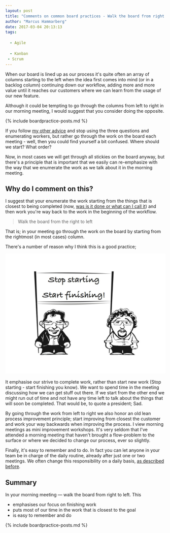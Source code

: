 ```yaml
---
layout: post
title: "Comments on common board practices - Walk the board from right to left"
author: "Marcus Hammarberg"
date: 2017-03-04 20:13:13
tags:

  - Agile

  - Kanban
 - Scrum
---
```


When our board is lined up as our process it's quite often an array of columns starting to the left when the idea first comes into mind (or in a backlog column) continuing down our workflow, adding more and more value until it reaches our customers where we can learn from the usage of our new feature.

Although it could be tempting to go through the columns from left to right in our morning meeting, I would suggest that you consider doing the opposite.

{% include boardpractice-posts.md %}

<!-- excerpt-end -->

 If you follow [my other advice](http://www.marcusoft.net/2017/02/comments-on-board-practices-6.html) and stop using the three questions and enumerating workers, but rather go through the work on the board each meeting - well, then you could find yourself a bit confused. Where should we start? What order?

Now, in most cases we will get through all stickies on the board anyway, but there's a principle that is important that we easily can re-emphasize with the way that we enumerate the work as we talk about it in the morning meeting.

## Why do I comment on this?

I suggest that your enumerate the work starting from the things that is closest to being completed (now, [was is it done or what can I call it](http://www.marcusoft.net/2017/02/comments-on-board-practices-3.html)) and then work you're way back to the work in the beginning of the workflow.

> Walk the board from the right to left

That is; in your meeting go through the work on the board by starting from the rightmost (in most cases) column.

There's a number of reason why I think this is a good practice;

![Stop starting - start finishing](/img/stopStarting.jpg)

It emphasise our strive to complete work, rather than start new work (Stop starting - start finishing you know). We want to spend time in the meeting discussing how we can get stuff out there. If we start from the other end we might run out of time and not have any time left to talk about the things that will soon be completed. That would be, to quote a president; Sad.

By going through the work from left to right we also honor an old lean process improvement principle; start improving from closest the customer and work your way backwards when improving the process. I view morning meetings as mini improvement workshops. It's very seldom that I've attended a morning meeting that haven't brought a flow-problem to the surface or where we decided to change our process, ever so slightly.

Finally, it's easy to remember and to do. In fact you can let anyone in your team be in charge of the daily routine, already after just one or two meetings. We often change this responsibility on a daily basis, [as described before](http://www.marcusoft.net/2017/02/comments-on-board-practices-6.html#avoiding-the-report-to-boss-pitfall).

## Summary

In your morning meeting — walk the board from right to left. This

* emphasises our focus on finishing work
* puts most of our time in the work that is closest to the goal
* is easy to remember and do

{% include boardpractice-posts.md %}